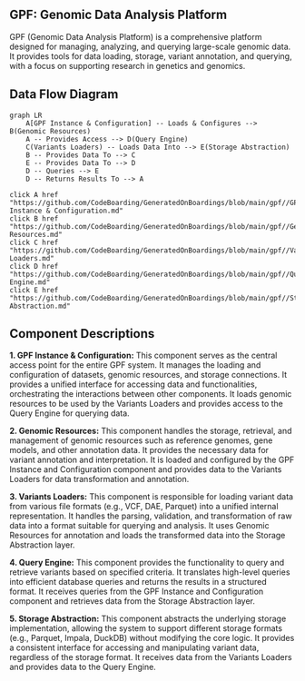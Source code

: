 ## GPF: Genomic Data Analysis Platform

GPF (Genomic Data Analysis Platform) is a comprehensive platform designed for managing, analyzing, and querying large-scale genomic data. It provides tools for data loading, storage, variant annotation, and querying, with a focus on supporting research in genetics and genomics.

## Data Flow Diagram

```mermaid
graph LR
    A[GPF Instance & Configuration] -- Loads & Configures --> B(Genomic Resources)
    A -- Provides Access --> D(Query Engine)
    C(Variants Loaders) -- Loads Data Into --> E(Storage Abstraction)
    B -- Provides Data To --> C
    E -- Provides Data To --> D
    D -- Queries --> E
    D -- Returns Results To --> A

click A href "https://github.com/CodeBoarding/GeneratedOnBoardings/blob/main/gpf//GPF Instance & Configuration.md"
click B href "https://github.com/CodeBoarding/GeneratedOnBoardings/blob/main/gpf//Genomic Resources.md"
click C href "https://github.com/CodeBoarding/GeneratedOnBoardings/blob/main/gpf//Variants Loaders.md"
click D href "https://github.com/CodeBoarding/GeneratedOnBoardings/blob/main/gpf//Query Engine.md"
click E href "https://github.com/CodeBoarding/GeneratedOnBoardings/blob/main/gpf//Storage Abstraction.md"
```

## Component Descriptions

**1. GPF Instance & Configuration:**
This component serves as the central access point for the entire GPF system. It manages the loading and configuration of datasets, genomic resources, and storage connections. It provides a unified interface for accessing data and functionalities, orchestrating the interactions between other components. It loads genomic resources to be used by the Variants Loaders and provides access to the Query Engine for querying data.

**2. Genomic Resources:**
This component handles the storage, retrieval, and management of genomic resources such as reference genomes, gene models, and other annotation data. It provides the necessary data for variant annotation and interpretation. It is loaded and configured by the GPF Instance and Configuration component and provides data to the Variants Loaders for data transformation and annotation.

**3. Variants Loaders:**
This component is responsible for loading variant data from various file formats (e.g., VCF, DAE, Parquet) into a unified internal representation. It handles the parsing, validation, and transformation of raw data into a format suitable for querying and analysis. It uses Genomic Resources for annotation and loads the transformed data into the Storage Abstraction layer.

**4. Query Engine:**
This component provides the functionality to query and retrieve variants based on specified criteria. It translates high-level queries into efficient database queries and returns the results in a structured format. It receives queries from the GPF Instance and Configuration component and retrieves data from the Storage Abstraction layer.

**5. Storage Abstraction:**
This component abstracts the underlying storage implementation, allowing the system to support different storage formats (e.g., Parquet, Impala, DuckDB) without modifying the core logic. It provides a consistent interface for accessing and manipulating variant data, regardless of the storage format. It receives data from the Variants Loaders and provides data to the Query Engine.
